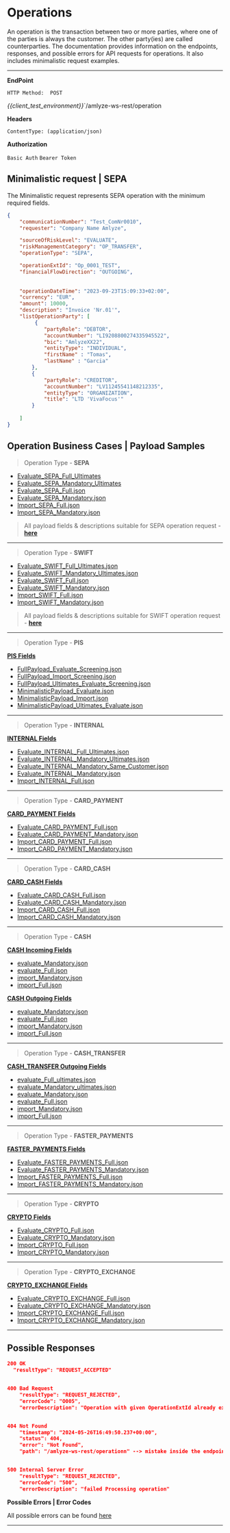 # Operations

An operation is the transaction between two or more parties, where one of the parties is always the customer. The other party(ies) are called counterparties. The documentation provides information on the endpoints, responses, and possible errors for API requests for operations. It also includes minimalistic request examples.

---

**EndPoint**

<!-- *swagger UI*  `GET / swagger-ui/` -->

`HTTP Method:  POST`

*{{client_test_environment}}*`/amlyze-ws-rest/operation 

 **Headers**

`ContentType: (application/json)`

**Authorization**

`Basic Auth`
`Bearer Token`


## Minimalistic request | SEPA

The Minimalistic request represents SEPA operation with the minimum required fields.
```json
{
    "communicationNumber": "Test_ComNr0010",
    "requester": "Company Name Amlyze",

    "sourceOfRiskLevel": "EVALUATE",
    "riskManagementCategory": "OP_TRANSFER",
    "operationType": "SEPA",

    "operationExtId": "Op_0001_TEST",
    "financialFlowDirection": "OUTGOING",
    
  
    "operationDateTime": "2023-09-23T15:09:33+02:00",
    "currency": "EUR",
    "amount": 10000,
    "description": "Invoice 'Nr.01'",
    "listOperationParty": [
         {
            "partyRole": "DEBTOR",
            "accountNumber": "LI9208800274335945522",
            "bic": "AmlyzeXX22",
            "entityType": "INDIVIDUAL",
           	"firstName" : "Tomas",
	        "lastName" : "Garcia"
        },
        {
            "partyRole": "CREDITOR",
            "accountNumber": "LV11245541148212335",
            "entityType": "ORGANIZATION",
            "title": "LTD 'VivaFocus'"
        }
       
    ]
}
```


## Operation Business Cases | Payload Samples

> Operation Type - **SEPA**

* [Evaluate_SEPA_Full_Ultimates](SEPA/SEPA_Samples/Full_Ultimates.json)
* [Evaluate_SEPA_Mandatory_Ultimates](SEPA/SEPA_Samples/Mandatory_Ultimates.json)
* [Evaluate_SEPA_Full.json](SEPA/SEPA_Samples/evaluate_SEPA_Full.json)
* [Evaluate_SEPA_Mandatory.json](SEPA/SEPA_Samples/evaluate_SEPA_Mandatory.json)
* [Import_SEPA_Full.json](SEPA/SEPA_Samples/import_SEPA_Full.json)
* [Import_SEPA_Mandatory.json](SEPA/SEPA_Samples/import_SEPA_Mandatory.json)

>All payload fields & descriptions suitable for SEPA operation request - [<b>here</b>](SEPA/SEPA_Fields.md)
---

> Operation Type - **SWIFT**
* [Evaluate_SWIFT_Full_Ultimates.json](SWIFT/SWIFT_Samples/Full_Ultimates.json)
* [Evaluate_SWIFT_Mandatory_Ultimates.json](SWIFT/SWIFT_Samples/Mandatory_Ultimates.json)
* [Evaluate_SWIFT_Full.json](SWIFT/SWIFT_Samples/evaluate_SWIFT_Full.json)
* [Evaluate_SWIFT_Mandatory.json](SWIFT/SWIFT_Samples/evaluate_SWIFT_Mandatory.json)
* [Import_SWIFT_Full.json](SWIFT/SWIFT_Samples/import_SWIFT_Full.json)
* [Import_SWIFT_Mandatory.json](SWIFT/SWIFT_Samples/import_SWIFT_Mandatory.json)

>All payload fields & descriptions suitable for SWIFT operation request - [<b>here</b>](SWIFT/SWIFT_Fields.md)
---
> Operation Type - **PIS**
> 
[<b>PIS Fields</b>](PIS/PIS_Fields.md)
* [FullPayload_Evaluate_Screening.json](PIS/PIS_Samples/FullPayload_Evaluate_Screening.json)
* [FullPayload_Import_Screening.json](PIS/PIS_Samples/FullPayload_Import_Screening.json)
* [FullPayload_Ultimates_Evaluate_Screening.json](PIS/PIS_Samples/FullPayload_Ultimates_Evaluate_Screening.json)
* [MinimalisticPayload_Evaluate.json](PIS/PIS_Samples/MinimalisticPayload_Evaluate.json)
* [MinimalisticPayload_Import.json](PIS/PIS_Samples/MinimalisticPayload_Import.json)
* [MinimalisticPayload_Ultimates_Evaluate.json](PIS/PIS_Samples/MinimalisticPayload_Ultimates_Evaluate.json)
---
> Operation Type - **INTERNAL**

[<b>INTERNAL Fields</b>](INTERNAL/INTERNAL_Fields.md)
* [Evaluate_INTERNAL_Full_Ultimates.json](INTERNAL/INTERNAL_Samples/Full_Ultimates.json)
* [Evaluate_INTERNAL_Mandatory_Ultimates.json](INTERNAL/INTERNAL_Samples/Mandatory_Ultimates.json)
* [Evaluate_INTERNAL_Mandatory_Same_Customer.json](INTERNAL/INTERNAL_Samples/Evaluate_INTERNAL_Mandatory_Same_Customer.json)
* [Evaluate_INTERNAL_Mandatory.json](INTERNAL/INTERNAL_Samples/evaluate_INTERNAL_Mandatory.json)
* [Import_INTERNAL_Full.json](INTERNAL/INTERNAL_Samples/import_INTERNAL_Full.json)
---

> Operation Type - **CARD_PAYMENT**

[<b>CARD_PAYMENT Fields</b>](CARD_PAYMENT/CARD_PAYMENT_Fields.md)
* [Evaluate_CARD_PAYMENT_Full.json](CARD_PAYMENT/CARD_PAYMENT_Samples/evaluate_CARD_PAYMENT_Full.json)
* [Evaluate_CARD_PAYMENT_Mandatory.json](CARD_PAYMENT/CARD_PAYMENT_Samples/evaluate_CARD_PAYMENT_Mandatory.json)
* [Import_CARD_PAYMENT_Full.json](CARD_PAYMENT/CARD_PAYMENT_Samples/import_CARD_PAYMENT_Full.json)
* [Import_CARD_PAYMENT_Mandatory.json](CARD_PAYMENT/CARD_PAYMENT_Samples/import_CARD_PAYMENT_Mandatory.json)
---
> Operation Type - **CARD_CASH**

[<b>CARD_CASH Fields</b>](CARD_CASH/CARD_CASH_Fields.md)
* [Evaluate_CARD_CASH_Full.json](CARD_CASH/CARD_CASH_Samples/evaluate_CARD_CASH_Full.json)
* [Evaluate_CARD_CASH_Mandatory.json](CARD_CASH/CARD_CASH_Samples/evaluate_CARD_CASH_Mandatory.json)
* [Import_CARD_CASH_Full.json](CARD_CASH/CARD_CASH_Samples/import_CARD_CASH_Full.json)
* [Import_CARD_CASH_Mandatory.json](CARD_CASH/CARD_CASH_Samples/import_CARD_CASH_Mandatory.json)
---
> Operation Type - **CASH**

[<b>CASH Incoming Fields</b>](CASH/Incoming/Fields.md)
* [evaluate_Mandatory.json](CASH/Incoming/Samples/evaluate_Mandatory.json)
* [evaluate_Full.json](CASH/Incoming/Samples/evaluate_Full.json)
* [import_Mandatory.json](CASH/Incoming/Samples/import_Mandatory.json)
* [import_Full.json](CASH/Incoming/Samples/import_Full.json)


[<b>CASH Outgoing Fields</b>](CASH/Outgoing/Fields.md)
* [evaluate_Mandatory.json](CASH/Outgoing/Samples/evaluate_Mandatory.json)
* [evaluate_Full.json](CASH/Outgoing/Samples/evaluate_Full.json)
* [import_Mandatory.json](CASH/Outgoing/Samples/import_Mandatory.json)
* [import_Full.json](CASH/Outgoing/Samples/import_Full.json)

---
> Operation Type - **CASH_TRANSFER**

[<b>CASH_TRANSFER Outgoing Fields</b>](CASH_TRANSFER/Outgoing/Fields.md)
* [evaluate_Full_ultimates.json](CASH_TRANSFER/Outgoing/Samples/Full_ultimates.json)
* [evaluate_Mandatory_ultimates.json](CASH_TRANSFER/Outgoing/Samples/Mandatory_ultimates.json)
* [evaluate_Mandatory.json](CASH_TRANSFER/Outgoing/Samples/evaluate_Mandatory.json)
* [evaluate_Full.json](CASH_TRANSFER/Outgoing/Samples/evaluate_Full.json)
* [import_Mandatory.json](CASH_TRANSFER/Outgoing/Samples/import_Mandatory.json)
* [import_Full.json](CASH_TRANSFER/Outgoing/Samples/import_Full.json)

---
> Operation Type - **FASTER_PAYMENTS**

[<b>FASTER_PAYMENTS Fields</b>](FASTER_PAYMENTS/FASTER_PAYMENTS_Fields.md)
* [Evaluate_FASTER_PAYMENTS_Full.json](FASTER_PAYMENTS/FASTER_PAYMENTS_Samples/evaluate_FASTER_PAYMENTS_Full.json)
* [Evaluate_FASTER_PAYMENTS_Mandatory.json](FASTER_PAYMENTS/FASTER_PAYMENTS_Samples/evaluate_FASTER_PAYMENTS_Mandatory.json)
* [Import_FASTER_PAYMENTS_Full.json](FASTER_PAYMENTS/FASTER_PAYMENTS_Samples/import_FASTER_PAYMENTS_Full.json)
* [Import_FASTER_PAYMENTS_Mandatory.json](FASTER_PAYMENTS/FASTER_PAYMENTS_Samples/import_FASTER_PAYMENTS_Mandatory.json)
---

> Operation Type - **CRYPTO**

[<b>CRYPTO Fields</b>](CRYPTO/CRYPTO_Fields.md)
* [Evaluate_CRYPTO_Full.json](CRYPTO/CRYPTO_Samples/evaluate_CRYPTO_Full.json)
* [Evaluate_CRYPTO_Mandatory.json](CRYPTO/CRYPTO_Samples/evaluate_CRYPTO_Mandatory.json)
* [Import_CRYPTO_Full.json](CRYPTO/CRYPTO_Samples/import_CRYPTO_Full.json)
* [Import_CRYPTO_Mandatory.json](CRYPTO/CRYPTO_Samples/import_CRYPTO_Mandatory.json)
---
> Operation Type - **CRYPTO_EXCHANGE**

[<b>CRYPTO_EXCHANGE Fields</b>](CRYPTO_EXCHANGE/CRYPTO_EXCHANGE_Fields.md)
* [Evaluate_CRYPTO_EXCHANGE_Full.json](CRYPTO_EXCHANGE/CRYPTO_EXCHANGE_Samples/evaluate_CRYPTO_EXCHANGE_Full.json)
* [Evaluate_CRYPTO_EXCHANGE_Mandatory.json](CRYPTO_EXCHANGE/CRYPTO_EXCHANGE_Samples/evaluate_CRYPTO_EXCHANGE_Mandatory.json)
* [Import_CRYPTO_EXCHANGE_Full.json](CRYPTO_EXCHANGE/CRYPTO_EXCHANGE_Samples/import_CRYPTO_EXCHANGE_Full.json)
* [Import_CRYPTO_EXCHANGE_Mandatory.json](CRYPTO_EXCHANGE/CRYPTO_EXCHANGE_Samples/import_CRYPTO_EXCHANGE_Mandatory.json)
---


## Possible Responses

```json
200 OK
  "resultType": "REQUEST_ACCEPTED"


400 Bad Request
    "resultType": "REQUEST_REJECTED",
    "errorCode": "O005",
    "errorDescription": "Operation with given OperationExtId already exists in Amlyze"


404 Not Found
    "timestamp": "2024-05-26T16:49:50.237+00:00",
    "status": 404,
    "error": "Not Found",
    "path": "/amlyze-ws-rest/operationn" --> mistake inside the endpoint


500 Internal Server Error
    "resultType": "REQUEST_REJECTED",
    "errorCode": "500",
    "errorDescription": "failed Processing operation"
```


**Possible Errors | Error Codes**

All possible errors can be found [<u>here</u>](op_possible_errors.md)  


------


